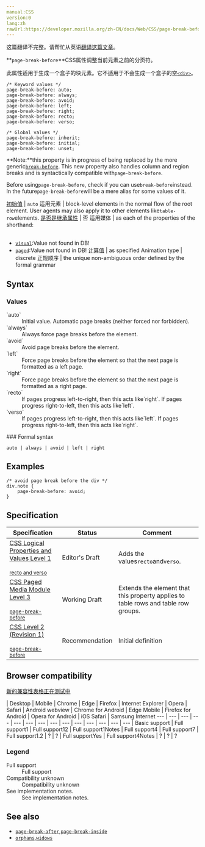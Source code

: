 ```yaml
---
manual:CSS
version:0
lang:zh
rawUrl:https://developer.mozilla.org/zh-CN/docs/Web/CSS/page-break-before
---
```




这篇翻译不完整。请帮忙从英语[翻译这篇文章](%31563 "")。






**`page-break-before`**CSS属性调整当前元素之前的分页符。



此属性适用于生成一个盒子的块元素。它不适用于不会生成一个盒子的空[`<div>`](%408 "HTML <div> 元素 (或 HTML 文档分区元素) 是一个通用型的流内容容器，它在语义上不代表任何特定类型的内容，它可以被用来对其它元素进行分组，一般用于样式化相关的需求（使用 class 或 id 特性) 或者对具有相同特性的一组元素进行分组 (比如 lang)，它应该在没有任何其它语义元素可用时才使用 (比如 <article> 或 <nav>) 。")。


```
/* Keyword values */
page-break-before: auto;
page-break-before: always;
page-break-before: avoid;
page-break-before: left;
page-break-before: right;
page-break-before: recto;
page-break-before: verso;

/* Global values */
page-break-before: inherit;
page-break-before: initial;
page-break-before: unset;
```


**Note:**this property is in progress of being replaced by the more generic[`break-before`](%27873 "The break-before CSS 属性定义页面，列或区域在生成的盒子之前应如何处理中断。 如果没有生成的盒子，则忽略该属性。"). This new property also handles column and region breaks and is syntactically compatible with`page-break-before`.



Before using`page-break-before`, check if you can use`break-before`instead. In the future`page-break-before`will be a mere alias for some values of it.



[初始值](%28302 "") | `auto` 
适用元素 | block-level elements in the normal flow of the root element. User agents may also apply it to other elements like`table-row`elements. 
[是否是继承属性](%28299 "") | 否 
适用媒体 | as each of the properties of the shorthand:<br></br>
* [`visual`](%31372 "此页面仍未被本地化, 期待您的翻译!"):Value not found in DB!
* [`paged`](%31564 "此页面仍未被本地化, 期待您的翻译!"):Value not found in DB! 
[计算值](%28304 "") | as specified 
Animation type | discrete 
正规顺序 | the unique non-ambiguous order defined by the formal grammar 


## Syntax<a name="Syntax"></a>

### Values<a name="Values"></a>
<dl><dt id=''>`auto`</dt><dd>Initial value. Automatic page breaks (neither forced nor forbidden).</dd><dt id=''>`always`</dt><dd>Always force page breaks before the element.</dd><dt id=''>`avoid`</dt><dd>Avoid page breaks before the element.</dd><dt id=''>`left`</dt><dd>Force page breaks before the element so that the next page is formatted as a left page.</dd><dt id=''>`right`</dt><dd>Force page breaks before the element so that the next page is formatted as a right page.</dd><dt id=''>`recto`<i></i></dt><dd>If pages progress left-to-right, then this acts like`right`. If pages progress right-to-left, then this acts like`left`.</dd><dt id=''>`verso`<i></i></dt><dd>If pages progress left-to-right, then this acts like`left`. If pages progress right-to-left, then this acts like`right`.</dd></dl>
### Formal syntax<a name="Formal_syntax"></a>

```
auto | always | avoid | left | right
```

## Examples<a name="Examples"></a>

```
/* avoid page break before the div */
div.note { 
    page-break-before: avoid;
}
```

## Specification<a name="Specification"></a>

Specification | Status | Comment 
 ---  |  ---  |  ---  | 
[CSS Logical Properties and Values Level 1<br></br><small>recto and verso</small>](%29221 "") | Editor&#39;s Draft | Adds the values`recto`and`verso`. 
[CSS Paged Media Module Level 3<br></br><small>page-break-before</small>](%31565 "") | Working Draft | Extends the element that this property applies to table rows and table row groups. 
[CSS Level 2 (Revision 1)<br></br><small>page-break-before</small>](%31566 "") | Recommendation | Initial definition 


## Browser compatibility<a name="Browser_Compatibility"></a>




[新的兼容性表格正在测试中<i></i>](%3360 "")

 | <abbr>Desktop<i></i></abbr> | <abbr>Mobile<i></i></abbr> 
 | <abbr>Chrome<i></i></abbr> | <abbr>Edge<i></i></abbr> | <abbr>Firefox<i></i></abbr> | <abbr>Internet Explorer<i></i></abbr> | <abbr>Opera<i></i></abbr> | <abbr>Safari<i></i></abbr> | <abbr>Android webview<i></i></abbr> | <abbr>Chrome for Android<i></i></abbr> | <abbr>Edge Mobile<i></i></abbr> | <abbr>Firefox for Android<i></i></abbr> | <abbr>Opera for Android<i></i></abbr> | <abbr>iOS Safari<i></i></abbr> | <abbr>Samsung Internet<i></i></abbr> 
 ---  |  ---  |  ---  |  ---  |  ---  |  ---  |  ---  |  ---  |  ---  |  ---  |  ---  |  ---  |  ---  |  ---  | 
Basic support | <abbr>Full support</abbr>1 | <abbr>Full support</abbr>12 | <abbr>Full support</abbr>1<abbr>Notes<i></i></abbr> | <abbr>Full support</abbr>4 | <abbr>Full support</abbr>7 | <abbr>Full support</abbr>1.2 | <abbr>?</abbr> | <abbr>?</abbr> | <abbr>Full support</abbr>Yes | <abbr>Full support</abbr>4<abbr>Notes<i></i></abbr> | <abbr>?</abbr> | <abbr>?</abbr> | <abbr>?</abbr> 


### Legend<a name="Legend"></a>
<dl><dt id=''><abbr>Full support</abbr></dt><dd>Full support</dd><dt id=''><abbr>Compatibility unknown</abbr></dt><dd>Compatibility unknown</dd><dt id=''><abbr>See implementation notes.<i></i></abbr></dt><dd>See implementation notes.</dd></dl>





## See also<a name="See_also"></a>

* [`page-break-after`](%31567 "en/CSS/page-break-after"),[`page-break-inside`](%31555 "en/CSS/page-break-inside")
* [`orphans`](%31556 "de/CSS/orphans"),[`widows`](%31557 "en/CSS/widows")



